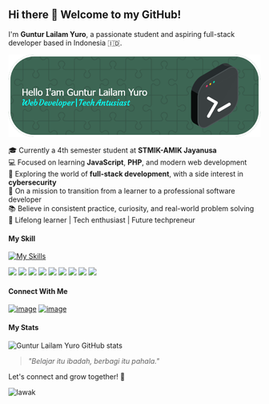 <!--
**gunturlailam/gunturlailam** is a ✨ _special_ ✨ repository because its `README.md` (this file) appears on your GitHub profile.

Here are some ideas to get you started:

- 🔭 I’m currently working on ...
- 🌱 I’m currently learning ...
- 👯 I’m looking to collaborate on ...
- 🤔 I’m looking for help with ...
- 💬 Ask me about ...
- 📫 How to reach me: ...
- 😄 Pronouns: ...
- ⚡ Fun fact: ...
-->
## Hi there 👋 Welcome to my GitHub!

I'm **Guntur Lailam Yuro**, a passionate student and aspiring full-stack developer based in Indonesia 🇮🇩.

![my badge](assets/github-header-image.png)

🎓 Currently a 4th semester student at **STMIK-AMIK Jayanusa**  
💻 Focused on learning **JavaScript**, **PHP**, and modern web development  
🌱 Exploring the world of **full-stack development**, with a side interest in **cybersecurity**  
🚀 On a mission to transition from a learner to a professional software developer  
📚 Believe in consistent practice, curiosity, and real-world problem solving  
🧠 Lifelong learner | Tech enthusiast | Future techpreneur

#### My Skill

[![My Skills](https://skillicons.dev/icons?i=html,css,js,php,bootstrap,express,laravel,nodejs,react&theme=light)](https://skillicons.dev)

<img src="https://img.shields.io/badge/HTML5-E34F26?style=for-the-badge&logo=html5&logoColor=white" /> <img src="https://img.shields.io/badge/CSS3-1572B6?style=for-the-badge&logo=css3&logoColor=white" /> <img src="https://img.shields.io/badge/JavaScript-323330?style=for-the-badge&logo=javascript&logoColor=F7DF1E" /> <img src="https://img.shields.io/badge/PHP-777BB4?style=for-the-badge&logo=php&logoColor=white" /> <img src="https://img.shields.io/badge/Bootstrap-563D7C?style=for-the-badge&logo=bootstrap&logoColor=white" /> <img src="https://img.shields.io/badge/Express%20js-000000?style=for-the-badge&logo=express&logoColor=white" /> <img src="https://img.shields.io/badge/Laravel-FF2D20?style=for-the-badge&logo=laravel&logoColor=white" /> <img src="https://img.shields.io/badge/Node%20js-339933?style=for-the-badge&logo=nodedotjs&logoColor=white" /> <img src="https://img.shields.io/badge/React-20232A?style=for-the-badge&logo=react&logoColor=61DAFB" />

#### Connect With Me
[![image](https://img.shields.io/badge/Instagram-E4405F?style=for-the-badge&logo=instagram&logoColor=white)](https://www.instagram.com/gunturlailam/) [![image](https://img.shields.io/badge/LinkedIn-0077B5?style=for-the-badge&logo=linkedin&logoColor=white)](https://www.linkedin.com/in/guntur-lailam-yuro-48b1901b6/)

#### My Stats
![Guntur Lailam Yuro GitHub stats](https://github-readme-stats.vercel.app/api?username=gunturlailam&show_icons=true&theme=radical)

> _"Belajar itu ibadah, berbagi itu pahala."_

Let's connect and grow together! 🚀



![lawak](https://media.giphy.com/media/MdA16VIoXKKxNE8Stk/giphy.gif?cid=ecf05e47tfrafp50jc39siti7y97ehj6z2s2nvualhj3ca5f&ep=v1_gifs_search&rid=giphy.gif&ct=g)
